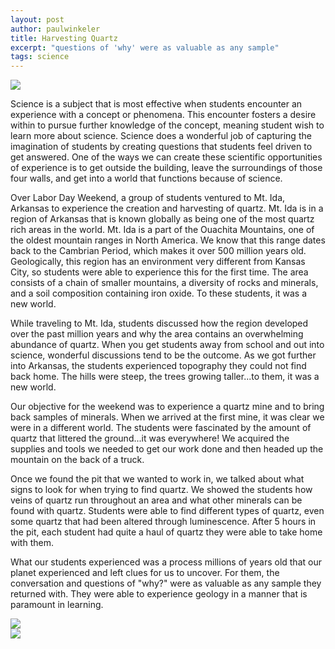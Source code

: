```yaml
---
layout: post
author: paulwinkeler
title: Harvesting Quartz
excerpt: "questions of 'why' were as valuable as any sample"
tags: science
---
```



<div class="flex-wrapper">
  <img src="{{site.baseurl}}/img/HQ1.JPG">
</div>


Science is a subject that is most effective when students encounter an experience with a concept or phenomena.  This encounter fosters a desire within to pursue further knowledge of the concept, meaning student wish to learn more about science.  Science does a wonderful job of capturing the imagination of students by creating questions that students feel driven to get answered.  One of the ways we can create these scientific opportunities of experience is to get outside the building, leave the surroundings of those four walls, and get into a world that functions because of science.

Over Labor Day Weekend, a group of students ventured to Mt. Ida, Arkansas to experience the creation and harvesting of quartz.  Mt. Ida is in a region of Arkansas that is known globally as being one of the most quartz rich areas in the world.  Mt. Ida is a part of the Ouachita Mountains, one of the oldest mountain ranges in North America.  We know that this range dates back to the Cambrian Period, which makes it over 500 million years old.  Geologically, this region has an environment very different from Kansas City, so students were able to experience this for the first time.  The area consists of a chain of smaller mountains, a diversity of rocks and minerals, and a soil composition containing iron oxide.  To these students, it was a new world.

While traveling to Mt. Ida, students discussed how the region developed over the past million years and why the area contains an overwhelming abundance of quartz.  When you get students away from school and out into science, wonderful discussions tend to be the outcome.  As we got further into Arkansas, the students experienced topography they could not find back home.  The hills were steep, the trees growing taller...to them, it was a new world.

Our objective for the weekend was to experience a quartz mine and to bring back samples of minerals.  When we arrived at the first mine, it was clear we were in a different world.  The students were fascinated by the amount of quartz that littered the ground...it was everywhere!  We acquired the supplies and tools we needed to get our work done and then headed up the mountain on the back of a truck.  

Once we found the pit that we wanted to work in, we talked about what signs to look for when trying to find quartz.  We showed the students how veins of quartz run throughout an area and what other minerals can be found with quartz.  Students were able to find different types of quartz, even some quartz that had been altered through luminescence.  After 5 hours in the pit, each student had quite a haul of quartz they were able to take home with them.

What our students experienced was a process millions of years old that our planet experienced and left clues for us to uncover.  For them, the conversation and questions of "why?" were as valuable as any sample they returned with.  They were able to experience geology in a manner that is paramount in learning. 

<div class="flex-wrapper">
  <img src="{{site.baseurl}}/img/HQ2.JPG">
</div>


<div class="flex-wrapper">
  <img src="{{site.baseurl}}/img/HQ3.JPG">
</div>

